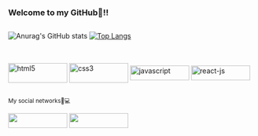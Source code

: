 ### Welcome to my GitHub👾!!
##
![Anurag's GitHub stats](https://github-readme-stats.vercel.app/api?username=moyseskauan&show_icons=true&theme=dracula)
[![Top Langs](https://github-readme-stats.vercel.app/api/top-langs/?username=moyseskauan&layout=compact)](https://github.com/moyseskauan/github-readme-stats)
##
<div style="display: inline_block"><br>
  <img align="center" alt="html5" height="40" width="120" src="https://img.shields.io/badge/HTML5-E34F26?style=for-the-badge&logo=html5&logoColor=white">
  <img align="center" alt="css3" height="40" width="120" src="https://img.shields.io/badge/CSS3-1572B6?style=for-the-badge&logo=css3&logoColor=white">
  <img align="center" alt="javascript" height="30" width="120" src="https://img.shields.io/badge/JavaScript-323330?style=for-the-badge&logo=javascript&logoColor=F7DF1E">
  <img align="center" alt="react-js" height="30" width="120" src="https://img.shields.io/badge/React-20232A?style=for-the-badge&logo=react&logoColor=61DAFB">

##

<sub>My social networks🦾💻 
  <br>  
<div> 
  <a href="https://github.com/MoysesKauan" target="_blank"><img height="30" width="120" src="https://img.shields.io/badge/GitHub-100000?style=for-the-badge&logo=github&logoColor=white" target="_blank"></a>
  <a href="https://www.linkedin.com/in/kauan-moys%C3%A9s-silva-89a18a233/" target="_blank"><img height="30" width="120" src="https://img.shields.io/badge/LinkedIn-0077B5?style=for-the-badge&logo=linkedin&logoColor=white" target="_blank"></a>

